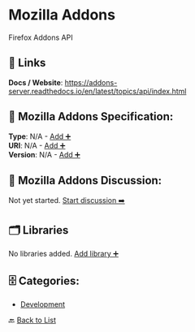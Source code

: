 # Mozilla Addons

Firefox Addons API

##  🔗 Links
**Docs / Website**: https://addons-server.readthedocs.io/en/latest/topics/api/index.html

## 🧬 Mozilla Addons Specification:
**Type**: N/A - [Add ➕](https://github.com/apis-list/apis-list/edit/main/apis.yaml#L12633)  
**URI**: N/A - [Add ➕](https://github.com/apis-list/apis-list/edit/main/apis.yaml#L12633)  
**Version**: N/A - [Add ➕](https://github.com/apis-list/apis-list/edit/main/apis.yaml#L12633)

## 💬 Mozilla Addons Discussion:
Not yet started. [Start discussion ➡️](https://github.com/apis-list/apis-list/discussions/new)

## 🗂️ Libraries

No libraries added. [Add library ➕](https://github.com/apis-list/apis-list/edit/main/apis.yaml#L12633)    


## 🗄️ Categories:
- [Development](https://github.com/apis-list/apis-list#development-)

🔙  [Back to List](https://github.com/apis-list/apis-list)
